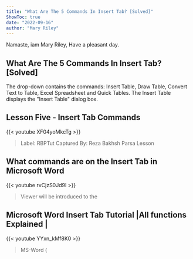 ```yaml
---
title: "What Are The 5 Commands In Insert Tab? [Solved]"
ShowToc: true 
date: "2022-09-16"
author: "Mary Riley" 
---
```


Namaste, iam Mary Riley, Have a pleasant day.
## What Are The 5 Commands In Insert Tab? [Solved]
The drop-down contains the commands: Insert Table, Draw Table, Convert Text to Table, Excel Spreadsheet and Quick Tables. The Insert Table displays the "Insert Table" dialog box.

## Lesson Five - Insert Tab Commands
{{< youtube XF04yoMkcTg >}}
>Label: RBPTut Captured By: Reza Bakhsh Parsa Lesson 

## What commands are on the Insert Tab in Microsoft Word
{{< youtube rvCjzS0Jd9I >}}
>Viewer will be introduced to the 

## Microsoft Word Insert Tab Tutorial |All functions Explained |
{{< youtube YYxn_kMf8K0 >}}
>MS-Word (

